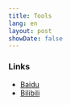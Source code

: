 ```yaml
---
title: Tools
lang: en
layout: post
showDate: false
---
```


### Links

- [Baidu](https://www.baidu.com)
- [Bilibili](https://www.bilibili.com)

